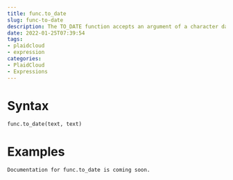 ```yaml
---
title: func.to_date
slug: func-to-date
description: The TO_DATE function accepts an argument of a character data type and converts this value to a DATETIME value
date: 2022-01-25T07:39:54
tags:
- plaidcloud
- expression
categories:
- PlaidCloud
- Expressions
---
```



# Syntax



```
func.to_date(text, text)
```


# Examples



```
Documentation for func.to_date is coming soon.
```
